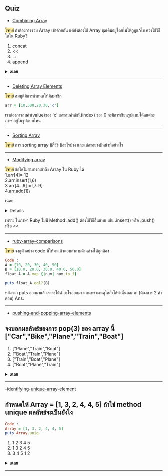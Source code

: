 Quiz
---
- [Combining Array]([09-advanced-ruby-arrays/combining-ruby-arrays.md](https://github.com/soonklang/Ruby_tutorial/blob/main/09-advanced-ruby-arrays/combining-ruby-arrays.md))
  
<mark style ="background-color:#FFECA1;color:#000;border-radius:5px">โจทย์</mark>
ถ้าต้องการรวม Array เข้าด้วยกัน แต่ยังต้องใช้ Array ชุดเดิมอยู่โดยไม่ให้ถูฏแก้ไข ควรใช้วิธีใดใน Ruby?
1. concat
2. <<
3. .+
4. append

<details close>
   <summary><b>เฉลย</b></summary>
 <pre>3. +  เพราะ + จะสร้าง Array ใหม่ขึ้นมาเสมอ โดยไม่ไปแก้ไข Array ชุดเดิม
 </pre>
</details>

---

- [Deleting Array Elements](https://github.com/660710086/Ruby_tutorial/blob/main/09-advanced-ruby-arrays/deleting-array-elements.md)

<mark style ="background-color:#FFECA1;color:#000;border-radius:5px">โจทย์</mark>
สมมุติมีการกำหนดให้มีสมาชิก

```ruby
arr = [10,500,20,30,'c']
```

เราต้องการลบค่า(value)ของ 'c' และลบค่าดัชนี(index) ของ 0
จะมีการเขียนรูปแบบโค้ดแต่ละภาษาอยู่ในรูปแบบไหน

---

- [Sorting Array](09-advanced-ruby-arrays/sorting-arrays.md)

<mark style ="background-color:#FFECA1;color:#000;border-radius:5px">โจทย์</mark>
การ sorting array มีกี่วิธี มีอะไรบ้าง และแต่ละอย่างมีหน้าที่อย่างไร

---

- [Modifying array](https://github.com/soonklang/Ruby_tutorial/blob/main/09-advanced-ruby-arrays/modifying-arrays.md#modifying-array)

<mark style ="background-color:#FFECA1;color:#000;border-radius:5px">โจทย์</mark>
ข้อใดไม่สามารถเข้าถึง Array ใน Ruby ได้\
1.arr[4]= 12\
2.arr.insert(1,6)\
3.arr[4…6] = [7..9]\
4.arr.add(1)\

เฉลย
<details>
4.arr.add(1)
</details>

เพราะ ในภาษา Ruby ไม่มี Method .add() ต้องใช้วิธีอื่นแทน เช่น .insert() หรือ .push() หรือ <<

---

- [ruby-array-comparisons](09-advanced-ruby-arrays/ruby-array-comparisons.md)

<mark style ="background-color:#FFECA1;color:#000;border-radius:5px">โจทย์</mark>
จงดูตัวอย่าง code ที่ให้มาแล้วตอบคำถามด้านล่างให้ถูกต้อง

```ruby
Code : 
A = [10, 20, 30, 40, 50]
B = [10.0, 20.0, 30.0, 40.0, 50.0]
float_A = A.map {|num| num.to_f}

puts float_A.eql?(B)
```

หลังจาก puts ออกมาแล้วเราจะได้ค่าอะไรออกมา และเพราะเหตุใดถึงได้ค่านั้นออกมา (ต้องการ 2 คำตอบ)
Ans.

---

- [pushing-and-popping-array-elements](https://github.com/soonklang/Ruby_tutorial/blob/main/09-advanced-ruby-arrays/pushing-and-popping-array-elements.md)
##  จงบอกผลลัพธ์ของการ pop(3) ของ array นี้ ["Car","Bike","Plane","Train","Boat"]
1. ["Plane","Train","Boat"]
2. ["Boat","Train","Plane"]
3. ["Train","Boat","Plane"]
4. ["Boat","Plane","Train"]
<details close>
   <summary><b>เฉลย</b></summary>
 <pre>1. ["Plane","Train","Boat"]
 </pre>
</details>

---

-[identifying-unique-array-element](https://github.com/soonklang/Ruby_tutorial/blob/main/09-advanced-ruby-arrays/identifying-unique-array-elements.md)
## กำหนดให้ Array = [1, 3, 2, 4, 4, 5] ถ้าใช่ method unique ผลลัพธ์จะเป็นยังไง
```ruby
Code : 
Array = [1, 3, 2, 4, 4, 5]
puts Array.uniq
```
1. 1 2 3 4 5
2. 1 3 2 4 5
3. 3 4 5 1 2
<details close>
   <summary><b>เฉลย</b></summary>
 <pre>2. 1 3 2 4 5 
   เพราะ method .uniq จะรักษาลำดับของข้อมูล
 </pre>
</details>

---

